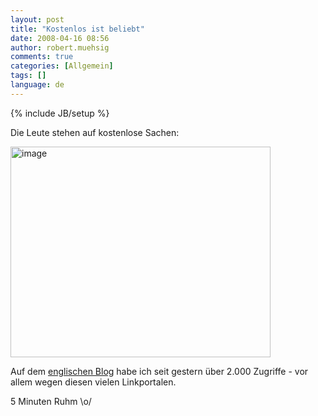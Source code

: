 ```yaml
---
layout: post
title: "Kostenlos ist beliebt"
date: 2008-04-16 08:56
author: robert.muehsig
comments: true
categories: [Allgemein]
tags: []
language: de
---
```

{% include JB/setup %}
<p> Die Leute stehen auf kostenlose Sachen:</p> <p><a href="{{BASE_PATH}}/assets/wp-images/image387.png"><img style="border-right: 0px; border-top: 0px; border-left: 0px; border-bottom: 0px" height="337" alt="image" src="{{BASE_PATH}}/assets/wp-images/image-thumb366.png" width="416" border="0"></a></p> <p>Auf dem <a href="{{BASE_PATH}}-in/">englischen Blog</a> habe ich seit gestern über 2.000 Zugriffe - vor allem wegen diesen vielen Linkportalen.</p> <p>5 Minuten Ruhm \o/</p>
